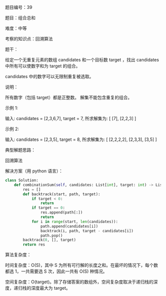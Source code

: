 题目编号：39

题目：组合总和

难度：中等

考察的知识点：回溯算法

题干：

给定一个无重复元素的数组 candidates 和一个目标数 target ，找出 candidates 中所有可以使数字和为 target 的组合。

candidates 中的数字可以无限制重复被选取。

说明：

所有数字（包括 target）都是正整数。
解集不能包含重复的组合。 

示例 1:

输入: candidates = [2,3,6,7], target = 7,
所求解集为:
[
  [7],
  [2,2,3]
]

示例 2:

输入: candidates = [2,3,5], target = 8,
所求解集为:
[
  [2,2,2,2],
  [2,3,3],
  [3,5]
]

典型解题思路：

回溯算法

解决方案（用 python 语言）：

```python
class Solution:
    def combinationSum(self, candidates: List[int], target: int) -> List[List[int]]:
        res = []
        def backtrack(start, path, target):
            if target < 0:
                return
            if target == 0:
                res.append(path[:])
                return
            for i in range(start, len(candidates)):
                path.append(candidates[i])
                backtrack(i, path, target - candidates[i])
                path.pop()
        backtrack(0, [], target)
        return res
```

算法复杂度：

时间复杂度：O(S)，其中 S 为所有可行解的长度之和。在最坏的情况下，每个数都选 1，一共需要选 S 次，因此一共有 O(S) 种情况。

空间复杂度：O(target)。除了存储答案的数组外，空间复杂度取决于递归栈的深度，递归栈的深度最大为 target。